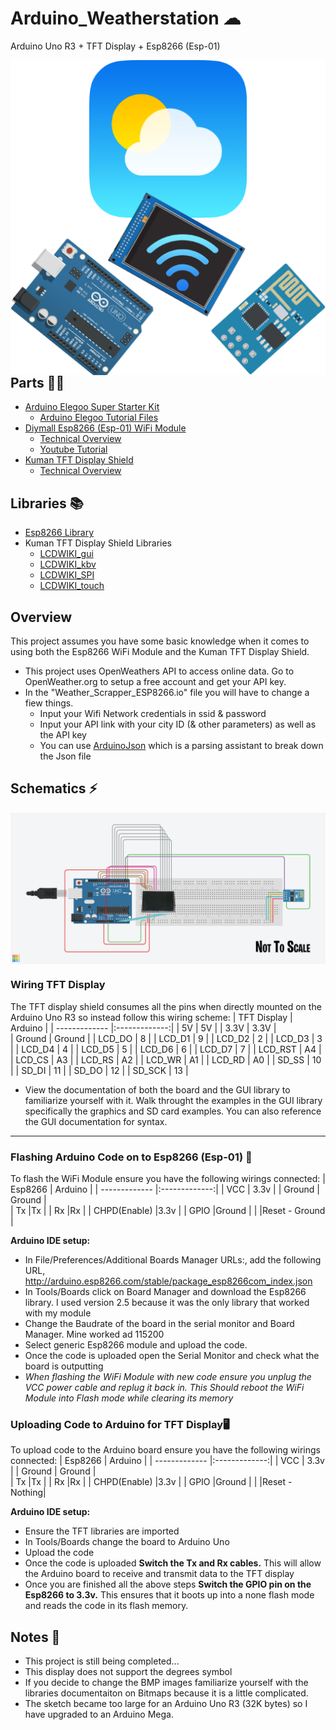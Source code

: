 # Arduino_Weatherstation ☁
Arduino Uno R3 + TFT Display + Esp8266 (Esp-01)

<p> 
  <img align='Right' src="https://github.com/Raziz1/Arduino_WeatherStation/blob/main/images/WeatherStation.png? raw=true">
</p>

## Parts 🔧🔨
* [Arduino Elegoo Super Starter Kit](https://www.amazon.ca/Elegoo-Project-Starter-Tutorial-Arduino/dp/B01D8KOZF4/ref=sr_1_1_sspa?dchild=1&keywords=arduino&qid=1603991079&s=electronics&sr=1-1-spons&psc=1&spLa=ZW5jcnlwdGVkUXVhbGlmaWVyPUEyNTlMVTJPSjZBUklUJmVuY3J5cHRlZElkPUEwNDYwNTY1MVhHMUM4TklJS1NIJmVuY3J5cHRlZEFkSWQ9QTA5MTU0MDIyTlVaRkYwNUZNRFY1JndpZGdldE5hbWU9c3BfYXRmJmFjdGlvbj1jbGlja1JlZGlyZWN0JmRvTm90TG9nQ2xpY2s9dHJ1ZQ==)
  - [Arduino Elegoo Tutorial Files](https://www.elegoo.com/pages/arduino-kits-support-files)
* [Diymall Esp8266 (Esp-01) WiFi Module](https://www.amazon.ca/Diymall%C2%AE-Esp8266-Wireless-Transceiver-Mega2560/dp/B00O34AGSU/ref=sr_1_1?dchild=1&keywords=diymall+esp8266&qid=1603991104&s=electronics&sr=1-1)
  - [Technical Overview](https://nurdspace.nl/ESP8266#Introduction)
  - [Youtube Tutorial](https://www.youtube.com/watch?v=qU76yWHeQuw)
* [Kuman TFT Display Shield](https://www.amazon.ca/Kuman-Arduino-Screen-Tutorials-Mega2560/dp/B075FP83V5/ref=sr_1_10?dchild=1&keywords=TFT+display&qid=1604343441&sr=8-10)
  - [Technical Overview](http://www.lcdwiki.com/3.5inch_Arduino_Display-UNO)

## Libraries 📚
* [Esp8266 Library](https://github.com/sleemanj/ESP8266_Simple)
* Kuman TFT Display Shield Libraries
  - [LCDWIKI_gui](https://github.com/lcdwiki/LCDWIKI_gui)
  - [LCDWIKI_kbv](https://github.com/lcdwiki/LCDWIKI_kbv)
  - [LCDWIKI_SPI](https://github.com/lcdwiki/LCDWIKI_SPI)
  - [LCDWIKI_touch](https://github.com/lcdwiki/LCDWIKI_touch)
  
## Overview
This project assumes you have some basic knowledge when it comes to using both the Esp8266 WiFi Module and the Kuman TFT Display Shield.  
* This project uses OpenWeathers API to access online data. Go to OpenWeather.org to setup a free account and get your API key.
* In the "Weather_Scrapper_ESP8266.io" file you will have to change a fiew things.
  - Input your Wifi Network credentials in ssid & password
  - Input your API link with your city ID (& other parameters) as well as the API key
  - You can use [ArduinoJson](https://arduinojson.org/v5/assistant/) which is a parsing assistant to break down the Json file
  
 ## Schematics ⚡
<p> 
  <img align='Center' src="https://github.com/Raziz1/Arduino_WeatherStation/blob/main/images/Schematic.png? raw=true">
</p>

### Wiring TFT Display 
The TFT display shield consumes all the pins when directly mounted on the Arduino Uno R3 so instead follow this wiring scheme:
| TFT Display   | Arduino      |
| ------------- |:-------------:| 
| 5V            | 5V            | 
| 3.3V          | 3.3V          |   
| Ground        | Ground        | 
| LCD_DO        | 8             | 
| LCD_D1        | 9             | 
| LCD_D2        | 2             | 
| LCD_D3        | 3             | 
| LCD_D4        | 4             |
| LCD_D5        | 5             | 
| LCD_D6        | 6             | 
| LCD_D7        | 7             | 
| LCD_RST       | A4            | 
| LCD_CS        | A3            | 
| LCD_RS        | A2            | 
| LCD_WR        | A1            | 
| LCD_RD        | A0            | 
| SD_SS         | 10            | 
| SD_DI         | 11            | 
| SD_DO         | 12            | 
| SD_SCK        | 13            | 
* View the documentation of both the board and the GUI library to familiarize yourself with it. Walk throught the examples in the GUI library specifically the graphics and SD card examples. You can also reference the GUI documentation for syntax.

___

### Flashing Arduino Code on to Esp8266 (Esp-01) 📶
To flash the WiFi Module ensure you have the following wirings connected:
| Esp8266        | Arduino      |
| ------------- |:-------------:| 
| VCC           | 3.3v          | 
| Ground        | Ground        |   
| Tx            |Tx             | 
| Rx            |Rx             | 
| CHPD(Enable)  |3.3v           | 
| GPIO          |Ground         | 
|               |Reset - Ground | 

**Arduino IDE setup:**
* In File/Preferences/Additional Boards Manager URLs:, add the following URL, http://arduino.esp8266.com/stable/package_esp8266com_index.json
* In Tools/Boards click on Board Manager and download the Esp8266 library. I used version 2.5 because it was the only library that worked with my module
* Change the Baudrate of the board in the serial monitor and Board Manager. Mine worked ad 115200
* Select generic Esp8266 module and upload the code.
* Once the code is uploaded open the Serial Monitor and check what the board is outputting
* *When flashing the WiFi Module with new code ensure you unplug the VCC power cable and replug it back in. This Should reboot the WiFi Module into Flash mode while clearing its memory*

### Uploading Code to Arduino for TFT Display🖥
To upload code to the Arduino board ensure you have the following wirings connected:
| Esp8266        | Arduino      |
| ------------- |:-------------:| 
| VCC           | 3.3v          | 
| Ground        | Ground        |   
| Tx            |Tx             | 
| Rx            |Rx             | 
| CHPD(Enable)  |3.3v           | 
| GPIO          |Ground         | 
|               |Reset - Nothing| 

**Arduino IDE setup:**
* Ensure the TFT libraries are imported
* In Tools/Boards change the board to Arduino Uno 
* Upload the code
* Once the code is uploaded **Switch the Tx and Rx cables.** This will allow the Arduino board to receive and transmit data to the TFT display
* Once you are finished all the above steps **Switch the GPIO pin on the Esp8266 to 3.3v.** This ensures that it boots up into a none flash mode and reads the code in its flash memory.

## Notes 📝
* This project is still being completed...
* This display does not support the degrees symbol
* If you decide to change the BMP images familiarize yourself with the libraries documentaiton on Bitmaps because it is a little complicated.
* The sketch became too large for an Arduino Uno R3 (32K bytes) so I have upgraded to an Arduino Mega.
